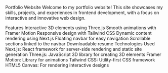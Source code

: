 Portfolio Website
Welcome to my portfolio website! This site showcases my skills, projects, and experiences in frontend development, with a focus on interactive and innovative web design.

Features
Interactive 3D elements using Three.js
Smooth animations with Framer Motion
Responsive design with Tailwind CSS
Dynamic content rendering using Next.js
Floating navbar for easy navigation
Scrollable sections linked to the navbar
Downloadable resume
Technologies Used
Next.js: React framework for server-side rendering and static site generation
Three.js: JavaScript 3D library for creating 3D elements
Framer Motion: Library for animations
Tailwind CSS: Utility-first CSS framework
HTML5 Canvas: For rendering interactive designs
